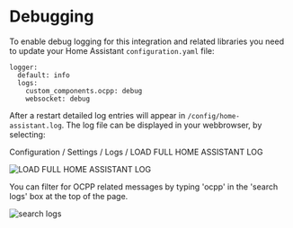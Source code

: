 Debugging
=========

To enable debug logging for this integration and related libraries you
need to update your Home Assistant `configuration.yaml` file:

```
logger:
  default: info
  logs:
    custom_components.ocpp: debug
    websocket: debug
```

After a restart detailed log entries will appear in `/config/home-assistant.log`.
The log file can be displayed in your webbrowser, by selecting:

Configuration / Settings / Logs / LOAD FULL HOME ASSISTANT LOG

![LOAD FULL HOME ASSISTANT LOG](https://user-images.githubusercontent.com/8673442/158487245-7d844c9e-fd67-46d9-a4b2-2af1ae522172.png)

You can filter for OCPP related messages by typing 'ocpp' in the 'search logs' box at the top of the page.

![search logs](https://user-images.githubusercontent.com/8673442/158487966-4e9dc3e3-6316-4cce-8215-56981e48a74e.png)
